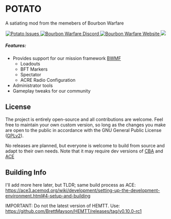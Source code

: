 # POTATO

A satiating mod from the memebers of Bourbon Warfare

<p align="center">
    <a href="https://github.com/BourbonWarfare/POTATO/issues">
        <img src="https://img.shields.io/github/issues/BourbonWarfare/Potato" alt="Potato Issues">
    </a>
    <a href="https://discord.gg/sW8CT2m">
        <img src="https://img.shields.io/discord/681656029758488619?color=%237289da&label=Discord&logo=discord&style=flat-square" alt="Bourbon Warfare Discord">
    </a>
    <a href="http://www.bourbonwarfare.com/">
        <img src="https://img.shields.io/badge/Website-Bourbon%20Warfare-red" alt="Bourbon Warfare Website">
    </a>
    <a href="https://github.com/BourbonWarfare/POTATO/blob/master/LICENSE">
        <img src="https://img.shields.io/badge/License-GPLv2-red.svg?style=flat-square">
    </a>
</p>

##### Features:

- Provides support for our mission framework [BWMF](https://github.com/BourbonWarfare/bwmf)
    - Loadouts
    - BFT Markers
    - Spectator
    - ACRE Radio Configuration
- Administrator tools
- Gameplay tweaks for our community


## License

The project is entirely open-source and all contributions are welcome. Feel free to maintain your own custom version, so long as the changes you make are open to the public in accordance with the GNU General Public License ([GPLv2](https://github.com/BourbonWarfare/POTATO/blob/master/LICENSE)).

No releases are planned, but everyone is welcome to build from source and adapt to their own needs.
Note that it may require dev versions of [CBA](https://github.com/CBATeam/CBA_A3) and [ACE](https://github.com/acemod/ACE3)

## Building Info

I'll add more here later, but TLDR; same build process as ACE: https://ace3.acemod.org/wiki/development/setting-up-the-development-environment.html#4-setup-and-building

IMPORTANT: Do not the latest version of HEMTT. Use: https://github.com/BrettMayson/HEMTT/releases/tag/v0.10.0-rc1
